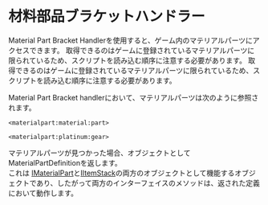 # 材料部品ブラケットハンドラー

Material Part Bracket Handlerを使用すると、ゲーム内のマテリアルパーツにアクセスできます。 取得できるのはゲームに登録されているマテリアルパーツに限られているため、スクリプトを読み込む順序に注意する必要があります。 取得できるのはゲームに登録されているマテリアルパーツに限られているため、スクリプトを読み込む順序に注意する必要があります。

Material Part Bracket handlerにおいて、マテリアルパーツは次のように参照されます。

```zenscript
<materialpart:material:part>

<materialpart:platinum:gear>
```

マテリアルパーツが見つかった場合、オブジェクトとしてMaterialPartDefinitionを返します。  
これは [IMaterialPart](/Mods/ContentTweaker/Materials/Materials/MaterialPart/)と[IItemStack](/Vanilla/Items/IItemStack/)の両方のオブジェクトとして機能するオブジェクトであり、したがって両方のインターフェイスのメソッドは、返された定義において動作します。